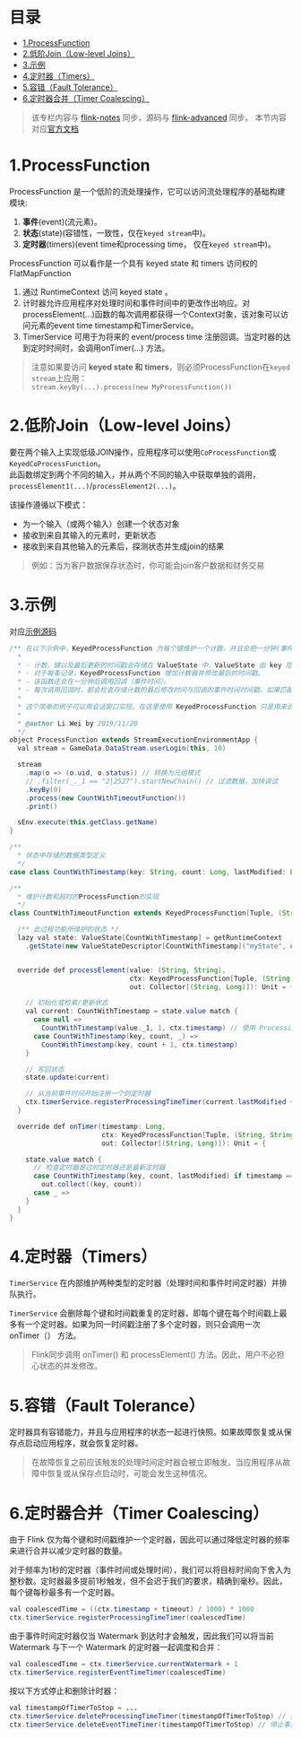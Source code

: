 目录
=================

   * [1.ProcessFunction](#1processfunction)
   * [2.低阶Join（Low-level Joins）](#2低阶joinlow-level-joins)
   * [3.示例](#3示例)
   * [4.定时器（Timers）](#4定时器timers)
   * [5.容错（Fault Tolerance）](#5容错fault-tolerance)
   * [6.定时器合并（Timer Coalescing）](#6定时器合并timer-coalescing)
   
>该专栏内容与 [flink-notes](https://github.com/GourdErwa/flink-advanced/tree/master/flink-notes) 同步，源码与 [flink-advanced](https://github.com/GourdErwa/flink-advanced) 同步。
本节内容对应[官方文档](https://ci.apache.org/projects/flink/flink-docs-release-1.9/dev/stream/operators/process_function.html#process-function-low-level-operations)  

# 1.ProcessFunction

ProcessFunction 是一个低阶的流处理操作，它可以访问流处理程序的基础构建模块:
1. **事件**(event)(流元素)。
2. **状态**(state)(容错性，一致性，仅在`keyed stream`中)。
3. **定时器**(timers)(event time和processing time， 仅在`keyed stream`中)。


ProcessFunction 可以看作是一个具有 keyed state 和 timers 访问权的 FlatMapFunction
1. 通过 RuntimeContext 访问 keyed state 。
2. 计时器允许应用程序对处理时间和事件时间中的更改作出响应。对processElement(…)函数的每次调用都获得一个Context对象，该对象可以访问元素的event time timestamp和TimerService。
3. TimerService 可用于为将来的 event/process time 注册回调。当定时器的达到定时时间时，会调用onTimer(...) 方法。

>注意如果要访问 **keyed state 和 timers**，则必须ProcessFunction在`keyed stream`上应用：  
>`stream.keyBy(...).process(new MyProcessFunction())`

# 2.低阶Join（Low-level Joins）
要在两个输入上实现低级JOIN操作，应用程序可以使用`CoProcessFunction`或`KeyedCoProcessFunction`。  
此函数绑定到两个不同的输入，并从两个不同的输入中获取单独的调用，`processElement1(...)`/`processElement2(...)`。

该操作遵循以下模式：
- 为一个输入（或两个输入）创建一个状态对象
- 接收到来自其输入的元素时，更新状态
- 接收到来自其他输入的元素后，探测状态并生成join的结果

>例如：当为客户数据保存状态时，你可能会join客户数据和财务交易

# 3.示例
对应[示例源码](https://github.com/GourdErwa/flink-advanced/blob/master/src/main/scala/io/gourd/flink/scala/games/streaming/operators/process_function/ProcessFunction.scala)
```java
/** 在以下示例中，KeyedProcessFunction 为每个键维护一个计数，并且会把一分钟(事件时间)内没有更新的键/值对输出
  *
  * - 计数，键以及最后更新的时间戳会存储在 ValueState 中，ValueState 由 key 隐含定义。
  * - 对于每条记录，KeyedProcessFunction 增加计数器并修改最后的时间戳。
  * - 该函数还会在一分钟后调用回调（事件时间）。
  * - 每次调用回调时，都会检查存储计数的最后修改时间与回调的事件时间时间戳，如果匹配则发送键/计数键值对（即在一分钟内没有更新）
  *
  * 这个简单的例子可以用会话窗口实现。在这里使用 KeyedProcessFunction 只是用来说明它的基本模式。
  *
  * @author Li.Wei by 2019/11/20
  */
object ProcessFunction extends StreamExecutionEnvironmentApp {
  val stream = GameData.DataStream.userLogin(this, 10)

  stream
    .map(o => (o.uid, o.status)) // 转换为元组模式
    // .filter(_._1 == "2|2527").startNewChain() // 过滤数据，加快调试
    .keyBy(0)
    .process(new CountWithTimeoutFunction())
    .print()

  sEnv.execute(this.getClass.getName)
}

/**
  * 状态中存储的数据类型定义
  */
case class CountWithTimestamp(key: String, count: Long, lastModified: Long)

/**
  * 维护计数和超时的ProcessFunction的实现
  */
class CountWithTimeoutFunction extends KeyedProcessFunction[Tuple, (String, String), (String, Long)] {

  /** 此过程功能所维护的状态 */
  lazy val state: ValueState[CountWithTimestamp] = getRuntimeContext
    .getState(new ValueStateDescriptor[CountWithTimestamp]("myState", classOf[CountWithTimestamp]))


  override def processElement(value: (String, String),
                              ctx: KeyedProcessFunction[Tuple, (String, String), (String, Long)]#Context,
                              out: Collector[(String, Long)]): Unit = {

    // 初始化或检索/更新状态
    val current: CountWithTimestamp = state.value match {
      case null =>
        CountWithTimestamp(value._1, 1, ctx.timestamp) // 使用 ProcessingTime 时 ctx.timestamp 可能为 null
      case CountWithTimestamp(key, count, _) =>
        CountWithTimestamp(key, count + 1, ctx.timestamp)
    }

    // 写回状态
    state.update(current)

    // 从当前事件时间开始注册一个的定时器
    ctx.timerService.registerProcessingTimeTimer(current.lastModified + 10)
  }

  override def onTimer(timestamp: Long,
                       ctx: KeyedProcessFunction[Tuple, (String, String), (String, Long)]#OnTimerContext,
                       out: Collector[(String, Long)]): Unit = {

    state.value match {
      // 检查定时器是过时定时器还是最新定时器
      case CountWithTimestamp(key, count, lastModified) if timestamp == lastModified + 10 =>
        out.collect((key, count))
      case _ =>
    }
  }
}
```
# 4.定时器（Timers）
`TimerService` 在内部维护两种类型的定时器（处理时间和事件时间定时器）并排队执行。

`TimerService` 会删除每个键和时间戳重复的定时器，即每个键在每个时间戳上最多有一个定时器。如果为同一时间戳注册了多个定时器，则只会调用一次 onTimer（） 方法。

 >Flink同步调用 onTimer() 和 processElement() 方法。因此，用户不必担心状态的并发修改。
 
# 5.容错（Fault Tolerance）
定时器具有容错能力，并且与应用程序的状态一起进行快照。如果故障恢复或从保存点启动应用程序，就会恢复定时器。
> 在故障恢复之前应该触发的处理时间定时器会被立即触发。当应用程序从故障中恢复或从保存点启动时，可能会发生这种情况。

# 6.定时器合并（Timer Coalescing）
由于 Flink 仅为每个键和时间戳维护一个定时器，因此可以通过降低定时器的频率来进行合并以减少定时器的数量。


对于频率为1秒的定时器（事件时间或处理时间），我们可以将目标时间向下舍入为整秒数。定时器最多提前1秒触发，但不会迟于我们的要求，精确到毫秒。因此，每个键每秒最多有一个定时器。
```java
val coalescedTime = ((ctx.timestamp + timeout) / 1000) * 1000
ctx.timerService.registerProcessingTimeTimer(coalescedTime)
```


由于事件时间定时器仅当 Watermark 到达时才会触发，因此我们可以将当前 Watermark 与下一个 Watermark 的定时器一起调度和合并：
```java
val coalescedTime = ctx.timerService.currentWatermark + 1
ctx.timerService.registerEventTimeTimer(coalescedTime)
```


按以下方式停止和删除计时器：
```java
val timestampOfTimerToStop = ...
ctx.timerService.deleteProcessingTimeTimer(timestampOfTimerToStop) // 停止处理时间计时器
ctx.timerService.deleteEventTimeTimer(timestampOfTimerToStop) // 停止事件时间计时器
```